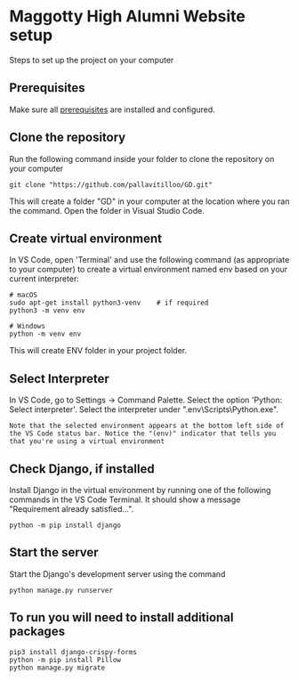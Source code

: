 # Maggotty High Alumni Website setup
Steps to set up the project on your computer

## Prerequisites

Make sure all [prerequisites](https://code.visualstudio.com/docs/python/tutorial-django#_prerequisites) are installed and configured.

## Clone the repository
Run the following command inside your folder to clone the repository on your computer
```
git clone "https://github.com/pallavitilloo/GD.git"
```
This will create a folder "GD" in your computer at the location where you ran the command. Open the folder in Visual Studio Code.

## Create virtual environment
In VS Code, open 'Terminal' and use the following command (as appropriate to your computer) to create a virtual environment named env based on your current interpreter:
```
# macOS
sudo apt-get install python3-venv    # if required
python3 -m venv env

# Windows
python -m venv env
```
This will create ENV folder in your project folder.

## Select Interpreter
In VS Code, go to Settings -> Command Palette. Select the option 'Python: Select interpreter'. Select the interpreter under ".env\Scripts\Python.exe".
```
Note that the selected environment appears at the bottom left side of the VS Code status bar. Notice the "(env)" indicator that tells you that you're using a virtual environment
```

## Check Django, if installed
Install Django in the virtual environment by running one of the following commands in the VS Code Terminal. It should show a message "Requirement already satisfied...".
```
python -m pip install django
```


## Start the server
Start the Django's development server using the command 
```
python manage.py runserver 
```

## To run you will need to install additional packages
```
pip3 install django-crispy-forms
python -m pip install Pillow
python manage.py migrate  
```

